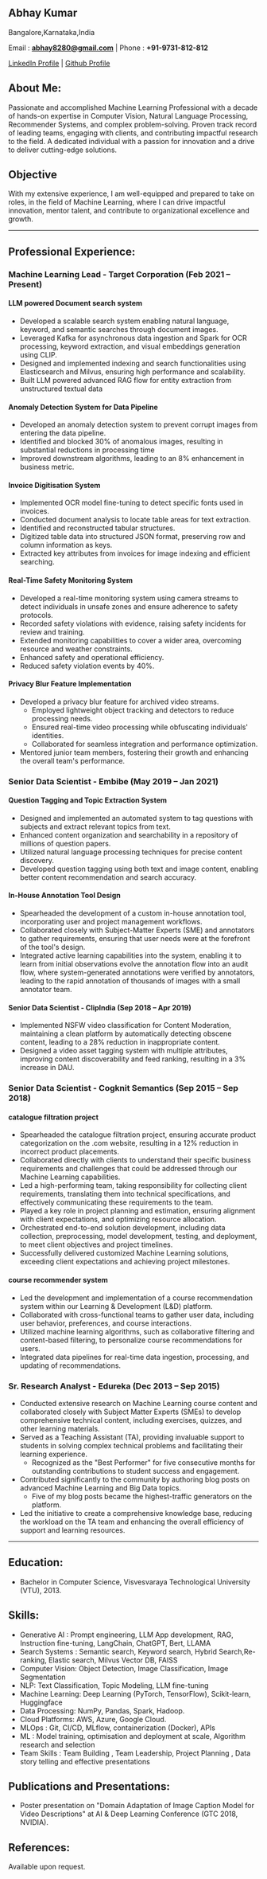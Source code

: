 Abhay Kumar
----------
Bangalore,Karnataka,India

Email : **abhay8280@gmail.com** | Phone : **+91-9731-812-812**

[LinkedIn Profile](https://in.linkedin.com/in/awesomeabhay)
| [Github Profile](https://github.com/abhaymise/abhaymise.github.io)

## About Me:
Passionate and accomplished Machine Learning Professional with a decade of hands-on expertise in Computer Vision, Natural Language Processing, Recommender Systems, and complex problem-solving. 
Proven track record of leading teams, engaging with clients, and contributing impactful research to the field. 
A dedicated individual with a passion for innovation and a drive to deliver cutting-edge solutions.
## Objective 
With my extensive experience, I am well-equipped and prepared to take on roles, in the field of Machine 
Learning, where I can drive impactful innovation, mentor talent, and contribute to organizational excellence and growth.
***
## Professional Experience:

### Machine Learning Lead - Target Corporation (Feb 2021 – Present)

#### LLM powered Document search system
- Developed a scalable search system enabling natural language, keyword, and semantic searches through document images. 
- Leveraged Kafka for asynchronous data ingestion and Spark for OCR processing, keyword extraction, and visual embeddings generation using CLIP. 
- Designed and implemented indexing and search functionalities using Elasticsearch and Milvus, ensuring high performance and scalability.
- Built LLM powered advanced RAG flow for entity extraction from unstructured textual data

#### Anomaly Detection System for Data Pipeline
- Developed an anomaly detection system to prevent corrupt images from entering the data pipeline.
- Identified and blocked 30% of anomalous images, resulting in substantial reductions in processing time 
- Improved downstream algorithms, leading to an 8% enhancement in business metric.

#### Invoice Digitisation System
- Implemented OCR model fine-tuning to detect specific fonts used in invoices.
- Conducted document analysis to locate table areas for text extraction.
- Identified and reconstructed tabular structures.
- Digitized table data into structured JSON format, preserving row and column information as keys.
- Extracted key attributes from invoices for image indexing and efficient searching.

#### Real-Time Safety Monitoring System
- Developed a real-time monitoring system using camera streams to detect individuals in unsafe zones and ensure adherence to safety protocols.
- Recorded safety violations with evidence, raising safety incidents for review and training.
- Extended monitoring capabilities to cover a wider area, overcoming resource and weather constraints.
- Enhanced safety and operational efficiency.
- Reduced safety violation events by 40%.

#### Privacy Blur Feature Implementation 
- Developed a privacy blur feature for archived video streams.
  - Employed lightweight object tracking and detectors to reduce processing needs.
  - Ensured real-time video processing while obfuscating individuals' identities.
  - Collaborated for seamless integration and performance optimization.
- Mentored junior team members, fostering their growth and enhancing the overall team's performance.

### Senior Data Scientist - Embibe (May 2019 – Jan 2021)

#### Question Tagging and Topic Extraction System 
- Designed and implemented an automated system to tag questions with subjects and extract relevant topics from text.
- Enhanced content organization and searchability in a repository of millions of question papers.
- Utilized natural language processing techniques for precise content discovery.
- Developed question tagging using both text and image content, enabling better content recommendation and search accuracy.

#### In-House Annotation Tool Design
- Spearheaded the development of a custom in-house annotation tool, incorporating user and project management workflows.
- Collaborated closely with Subject-Matter Experts (SME) and annotators to gather requirements, ensuring that user needs were at the forefront of the tool's design.
- Integrated active learning capabilities into the system, enabling it to learn from initial observations evolve the annotation flow into an audit flow, where system-generated annotations were verified by annotators, leading to the rapid annotation of thousands of images with a small annotator team.

#### Senior Data Scientist - ClipIndia (Sep 2018 – Apr 2019)
- Implemented NSFW video classification for Content Moderation, maintaining a clean platform by automatically detecting obscene content, leading to a 28% reduction in inappropriate content.
- Designed a video asset tagging system with multiple attributes, improving content discoverability and feed ranking, resulting in a 3%  increase in DAU.

### Senior Data Scientist - Cogknit Semantics (Sep 2015 – Sep 2018)

#### catalogue filtration project
 - Spearheaded the catalogue filtration project, ensuring accurate product categorization on the .com website, resulting in a 12% reduction in incorrect product placements.
 - Collaborated directly with clients to understand their specific business requirements and challenges that could be addressed through our Machine Learning capabilities.
 - Led a high-performing team, taking responsibility for collecting client requirements, translating them into technical specifications, and effectively communicating these requirements to the team.
 - Played a key role in project planning and estimation, ensuring alignment with client expectations, and optimizing resource allocation.
 - Orchestrated end-to-end solution development, including data collection, preprocessing, model development, testing, and deployment, to meet client objectives and project timelines.
 - Successfully delivered customized Machine Learning solutions, exceeding client expectations and achieving project milestones.

#### course recommender system
- Led the development and implementation of a course recommendation system within our Learning & Development (L&D) platform.
- Collaborated with cross-functional teams to gather user data, including user behavior, preferences, and course interactions.
- Utilized machine learning algorithms, such as collaborative filtering and content-based filtering, to personalize course recommendations for users.
- Integrated data pipelines for real-time data ingestion, processing, and updating of recommendations.

### Sr. Research Analyst - Edureka (Dec 2013 – Sep 2015)

- Conducted extensive research on Machine Learning course content and collaborated closely with Subject Matter Experts (SMEs) to develop comprehensive technical content, including exercises, quizzes, and other learning materials.
- Served as a Teaching Assistant (TA), providing invaluable support to students in solving complex technical problems and facilitating their learning experience.
  - Recognized as the "Best Performer" for five consecutive months for outstanding contributions to student success and engagement.
- Contributed significantly to the community by authoring blog posts on advanced Machine Learning and Big Data topics.
  - Five of my blog posts became the highest-traffic generators on the platform.
- Led the initiative to create a comprehensive knowledge base, reducing the workload on the TA team and enhancing the overall efficiency of support and learning resources.

***
## Education:
- Bachelor in Computer Science, Visvesvaraya Technological University (VTU), 2013.
 
## Skills:
- Generative AI : Prompt engineering, LLM App development, RAG, Instruction fine-tuning, LangChain, ChatGPT, Bert, LLAMA
- Search Systems : Semantic search, Keyword search, Hybrid Search,Re-ranking, Elastic search, Milvus Vector DB, FAISS 
- Computer Vision: Object Detection, Image Classification, Image Segmentation
- NLP: Text Classification, Topic Modeling, LLM fine-tuning
- Machine Learning: Deep Learning (PyTorch, TensorFlow), Scikit-learn, Huggingface
- Data Processing: NumPy, Pandas, Spark, Hadoop.
- Cloud Platforms: AWS, Azure, Google Cloud.
- MLOps : Git,  CI/CD, MLflow, containerization (Docker), APIs
- ML : Model training, optimisation and deployment at scale,  Algorithm research and selection
- Team Skills : Team Building , Team Leadership, Project Planning , Data story telling and effective presentations


## Publications and Presentations:
- Poster presentation on "Domain Adaptation of Image Caption Model for Video Descriptions" at AI & Deep Learning Conference (GTC 2018, NVIDIA).

## References:
Available upon request.

